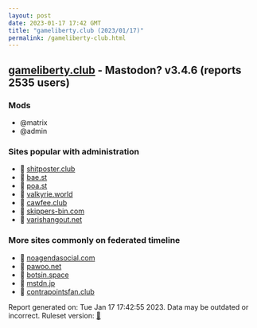 ```yaml
---
layout: post
date: 2023-01-17 17:42 GMT
title: "gameliberty.club (2023/01/17)"
permalink: /gameliberty-club.html
---
```


## [gameliberty.club](https://gameliberty.club) - Mastodon? v3.4.6 (reports 2535 users)

### Mods
 * @matrix
 * @admin

### Sites popular with administration

* 🐘 [shitposter.club](/shitposter-club.html)
* 🐘 [bae.st](/bae-st.html)
* 🐘 [poa.st](/poa-st.html)
* 🐘 [valkyrie.world](/valkyrie-world.html)
* 🐘 [cawfee.club](/cawfee-club.html)
* 🐘 [skippers-bin.com](/skippers-bin-com.html)
* 🐘 [varishangout.net](/varishangout-net.html)

### More sites commonly on federated timeline

* 🐘 [noagendasocial.com](/noagendasocial-com.html)
* 🐘 [pawoo.net](/pawoo-net.html)
* 🐘 [botsin.space](/botsin-space.html)
* 🐘 [mstdn.jp](/mstdn-jp.html)
* 🐘 [contrapointsfan.club](/contrapointsfan-club.html)

Report generated on: Tue Jan 17 17:42:55 2023. Data may be outdated or incorrect.
Ruleset version: [🧁](/version-cupcake)
